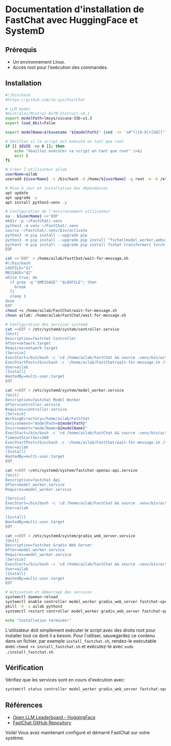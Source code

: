# Documentation d'installation de FastChat avec HuggingFace et SystemD

## Prérequis

* Un environnement Linux.
* Accès root pour l'exécution des commandes.

## Installation

```bash
#!/bin/bash
#https://github.com/lm-sys/FastChat

# LLM model
#mistralai/Mixtral-8x7B-Instruct-v0.1
export modelPath=lmsys/vicuna-33b-v1.3
export load_8bit=False

export modelName=$(basename "${modelPath}" |sed -rn 's#^(|[0-9]+[bB][^[:alnum:]]+)([[:alnum:]]+)([^[:alnum:]].*|)$#\2#p' |tr '[:upper:]' '[:lower:]' )

# Vérifiez si le script est exécuté en tant que root
if [[ $EUID -ne 0 ]]; then
    echo "Veuillez exécuter ce script en tant que root" 1>&2
    exit 1
fi

# Créer l'utilisateur ailab
userName=ailab
useradd ${userName} -s /bin/bash -d /home/${userName} -g root -m -k /etc/skel

# Mise à jour et installation des dépendances
apt update
apt upgrade -y
apt install python3-venv -y

# Configuration de l'environnement utilisateur
su - ${userName} <<'EOF'
mkdir -p ~/FastChat/.venv
python3 -m venv ~/FastChat/.venv
source ~/FastChat/.venv/bin/activate
python3 -m pip install --upgrade pip
python3 -m pip install --upgrade pip install "fschat[model_worker,webui]"
python3 -m pip install --upgrade pip install fschat transformers torch accelerate sentencepiece protobuf gradio bitsandbytes scipy
EOF

cat <<'EOT' > /home/ailab/FastChat/wait-for-message.sh
#!/bin/bash
LOGFILE="$1"
MESSAGE="$2"
while true; do
  if grep -q "$MESSAGE" "$LOGFILE"; then
    break
  fi
  sleep 1
done
EOT
chmod +x /home/ailab/FastChat/wait-for-message.sh
chown ailab: /home/ailab/FastChat/wait-for-message.sh

# Configuration des services systemd
cat <<EOT > /etc/systemd/system/controller.service
[Unit]
Description=fastchat Controller
After=network.target
Requires=network.target
[Service]
ExecStart=/bin/bash -c 'cd /home/ailab/FastChat && source .venv/bin/activate && python3 -m fastchat.serve.controller > /tmp/controller.log 2>&1'
ExecStartPost=/bin/bash -c '/home/ailab/FastChat/wait-for-message.sh /tmp/controller.log "Uvicorn running"'
User=ailab
[Install]
WantedBy=multi-user.target
EOT

cat <<EOT > /etc/systemd/system/model_worker.service
[Unit]
Description=fastchat Model Worker
After=controller.service
Requires=controller.service
[Service]
WorkingDirectory=/home/ailab/FastChat
Environment="modelPath=${modelPath}"
Environment="modelName=${modelName}"
ExecStart=/bin/bash -c 'cd /home/ailab/FastChat && source .venv/bin/activate && python3 -m fastchat.serve.model_worker $([ "${load_8bit}" == "True" ] && echo '--load-8bit' ) --model-names "'"\${modelName}"',gpt-4,gpt-3.5-turbo-instruct,gpt-3.5-turbo,gpt-3.5-turbo-16k,text-davinci-003,text-embedding-ada-002" --model-path '"\${modelPath}"' $(lspci | grep -iEw "VGA|NVIDIA" >/dev/null 2>&1 ||echo -n "--device cpu" ) > /tmp/model_worker.log 2>&1'
TimeoutStartSec=360
ExecStartPost=/bin/bash -c '/home/ailab/FastChat/wait-for-message.sh /tmp/model_worker.log "Uvicorn running"'
User=ailab
[Install]
WantedBy=multi-user.target
EOT

cat <<EOT >/etc/systemd/system/fastchat-openai-api.service
[Unit]
Description=fastchat Api
After=model_worker.service
Requires=model_worker.service

[Service]
ExecStart=/bin/bash -c 'cd /home/ailab/FastChat && source .venv/bin/activate && python3 -m fastchat.serve.openai_api_server --host 0.0.0.0 --port 8501'
User=ailab

[Install]
WantedBy=multi-user.target
EOT

cat <<EOT > /etc/systemd/system/gradio_web_server.service
[Unit]
Description=fastchat Gradio Web Server
After=model_worker.service
Requires=model_worker.service
[Service]
ExecStart=/bin/bash -c 'cd /home/ailab/FastChat && source .venv/bin/activate && python3 -m fastchat.serve.gradio_web_server --port 8502'
User=ailab
[Install]
WantedBy=multi-user.target
EOT

# Activation et démarrage des services
systemctl daemon-reload
systemctl enable controller model_worker gradio_web_server fastchat-openai-api
pkill -9 -u ailab python3
systemctl restart controller model_worker gradio_web_server fastchat-openai-api

echo "Installation terminée!"
```

L'utilisateur doit simplement exécuter le script avec des droits root pour installer tout ce dont il a besoin. Pour l'utiliser, sauvegardez ce contenu dans un fichier, par exemple `install_fastchat.sh`, rendez-le exécutable avec `chmod +x install_fastchat.sh` et exécutez-le avec `sudo ./install_fastchat.sh`.

## Vérification

Vérifiez que les services sont en cours d'exécution avec:

```bash
systemctl status controller model_worker gradio_web_server fastchat-openai-api
```

## Références

* [Open LLM Leaderboard - HuggingFace](https://huggingface.co/spaces/HuggingFaceH4/open_llm_leaderboard)
* [FastChat GitHub Repository](https://github.com/lm-sys/FastChat#install)

Voilà! Vous avez maintenant configuré et démarré FastChat sur votre système.
